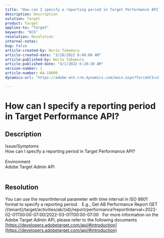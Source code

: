 ```yaml
---
title: "How can I specify a reporting period in Target Performance API?"
description: Description
solution: Target
product: Target
applies-to: "Target"
keywords: "KCS"
resolution: Resolution
internal-notes: 
bug: False
article-created-by: Norio Takemura
article-created-date: "3/28/2022 8:40:06 AM"
article-published-by: Norio Takemura
article-published-date: "4/1/2022 6:20:30 AM"
version-number: 1
article-number: KA-19009
dynamics-url: "https://adobe-ent.crm.dynamics.com/main.aspx?forceUCI=1&pagetype=entityrecord&etn=knowledgearticle&id=b0368ea3-72ae-ec11-9840-0022480bdaa1"

---
```

# How can I specify a reporting period in Target Performance API?

## Description

Issue/Symptoms
<br>How can I specify a reporting period in Target Performance API?
<br> 
<br>Environment
<br>Adobe Target Admin API
<br> 

## Resolution


You can use the reportInterval parameter with time interval in ISO 8601 format to specify a reporting period.
  
 E.g., Get AB Performance Report
 GET /{tenant}/target/activities/ab/{id}/report/performance?reportInterval=2022-02-01T00:00-07:00/2022-03-01T00:00-07:00
  
 For more information on the Adobe Target Admin API, please refer to the following documents
[https://developers.adobetarget.com/api/#introduction](https://developers.adobetarget.com/api/#introduction)
